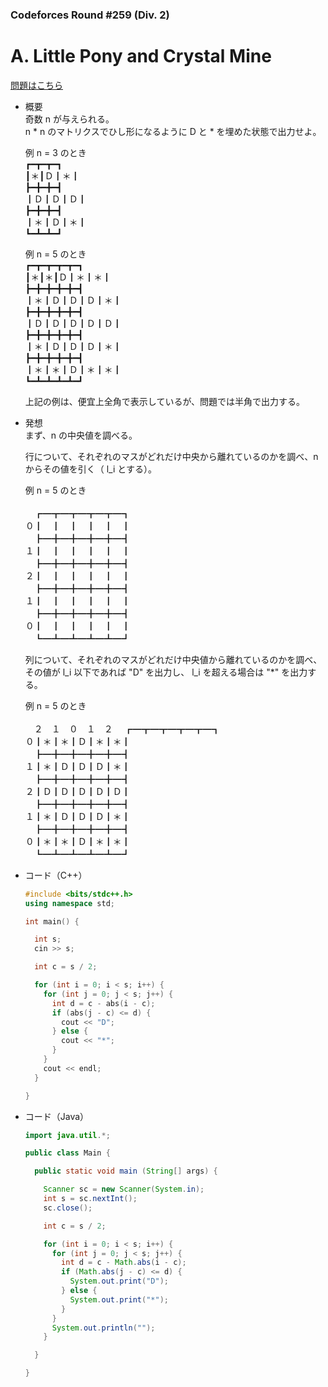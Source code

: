 ### Codeforces Round #259 (Div. 2)

# A. Little Pony and Crystal Mine

  [問題はこちら](https://codeforces.com/problemset/problem/454/A)
  
- 概要<br>
  奇数 n が与えられる。<br>
  n * n のマトリクスでひし形になるように D と * を埋めた状態で出力せよ。<br>
  
  例 n = 3 のとき<br>
  ┏━┳━┳━┓<br>
  ┃＊┃Ｄ┃＊┃<br>
  ┣━╋━╋━┫<br>
  ┃Ｄ┃Ｄ┃Ｄ┃<br>
  ┣━╋━╋━┫<br>
  ┃＊┃Ｄ┃＊┃<br>
  ┗━┻━┻━┛<br>
  
  例 n = 5 のとき<br>
  ┏━┳━┳━┳━┳━┓<br>
  ┃＊┃＊┃Ｄ┃＊┃＊┃<br>
  ┣━╋━╋━╋━╋━┫<br>
  ┃＊┃Ｄ┃Ｄ┃Ｄ┃＊┃<br>
  ┣━╋━╋━╋━╋━┫<br>
  ┃Ｄ┃Ｄ┃Ｄ┃Ｄ┃Ｄ┃<br>
  ┣━╋━╋━╋━╋━┫<br>
  ┃＊┃Ｄ┃Ｄ┃Ｄ┃＊┃<br>
  ┣━╋━╋━╋━╋━┫<br>
  ┃＊┃＊┃Ｄ┃＊┃＊┃<br>
  ┗━┻━┻━┻━┻━┛<br>
  
  上記の例は、便宜上全角で表示しているが、問題では半角で出力する。
  
  
- 発想<br>
  まず、n の中央値を調べる。<br>
  
  行について、それぞれのマスがどれだけ中央から離れているのかを調べ、n からその値を引く（ l_i とする）。<br>
  
    例 n = 5 のとき<br>
    <br>
  　┏━┳━┳━┳━┳━┓<br>
  ０┃　┃　┃　┃　┃　┃<br>
  　┣━╋━╋━╋━╋━┫<br>
  １┃　┃　┃　┃　┃　┃<br>
  　┣━╋━╋━╋━╋━┫<br>
  ２┃　┃　┃　┃　┃　┃<br>
  　┣━╋━╋━╋━╋━┫<br>
  １┃　┃　┃　┃　┃　┃<br>
  　┣━╋━╋━╋━╋━┫<br>
  ０┃　┃　┃　┃　┃　┃<br>
  　┗━┻━┻━┻━┻━┛<br>
   
  列について、それぞれのマスがどれだけ中央値から離れているのかを調べ、その値が l_i 以下であれば "D" を出力し、
  l_i を超える場合は "*" を出力する。<br>
  
  例 n = 5 のとき<br>
  <br>
    　２　１　０　１　２
  　┏━┳━┳━┳━┳━┓<br>
  ０┃＊┃＊┃Ｄ┃＊┃＊┃<br>
  　┣━╋━╋━╋━╋━┫<br>
  １┃＊┃Ｄ┃Ｄ┃Ｄ┃＊┃<br>
  　┣━╋━╋━╋━╋━┫<br>
  ２┃Ｄ┃Ｄ┃Ｄ┃Ｄ┃Ｄ┃<br>
  　┣━╋━╋━╋━╋━┫<br>
  １┃＊┃Ｄ┃Ｄ┃Ｄ┃＊┃<br>
  　┣━╋━╋━╋━╋━┫<br>
  ０┃＊┃＊┃Ｄ┃＊┃＊┃<br>
  　┗━┻━┻━┻━┻━┛<br>
  
  
- コード（C++）

  ```cpp
  #include <bits/stdc++.h>
  using namespace std;

  int main() {

    int s;
    cin >> s;

    int c = s / 2;

    for (int i = 0; i < s; i++) {
      for (int j = 0; j < s; j++) {
        int d = c - abs(i - c);
        if (abs(j - c) <= d) {
          cout << "D";
        } else {
          cout << "*";
        }
      }
      cout << endl;
    }

  }
  ```
  
- コード（Java）

  ```java
  import java.util.*;

  public class Main {

    public static void main (String[] args) {

      Scanner sc = new Scanner(System.in);
      int s = sc.nextInt();
      sc.close();

      int c = s / 2;

      for (int i = 0; i < s; i++) {
        for (int j = 0; j < s; j++) {
          int d = c - Math.abs(i - c);
          if (Math.abs(j - c) <= d) {
            System.out.print("D");
          } else {
            System.out.print("*");
          }
        }
        System.out.println("");
      }

    }

  }
  ```
    